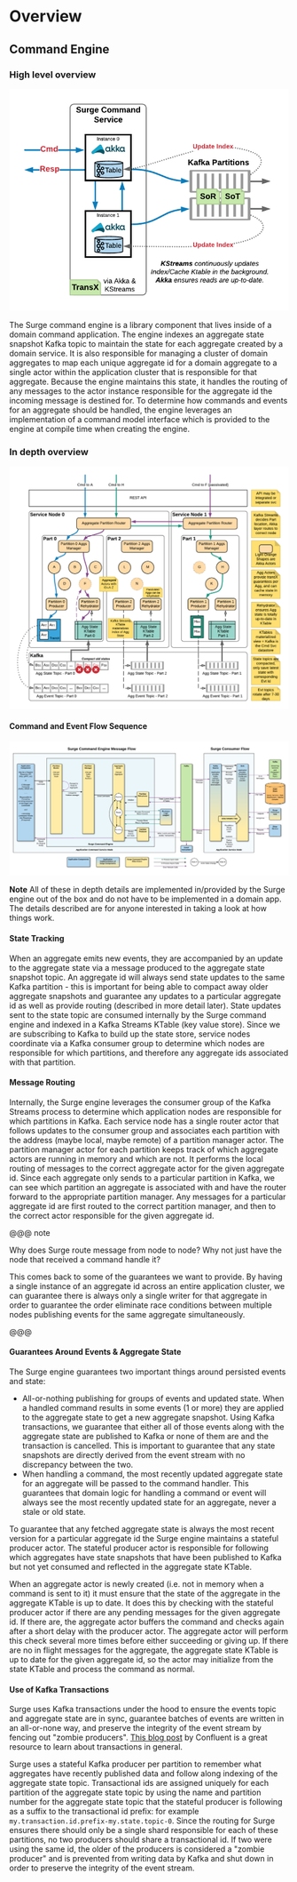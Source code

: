 # Overview

## Command Engine

### High level overview

![Kafka Streams Command Components](images/surge-command-components.png)

The Surge command engine is a library component that lives inside of a domain command application.  The engine indexes an aggregate state snapshot Kafka topic to maintain the state for each aggregate created by a domain service.
It is also responsible for managing a cluster of domain aggregates to map each unique aggregate id for a domain aggregate to a single actor within the application cluster that is responsible for that aggregate.  Because the engine maintains this state, it handles the routing of any messages to the actor instance responsible for the aggregate id the incoming message is destined for.
To determine how commands and events for an aggregate should be handled, the engine leverages an implementation of a command model interface which is provided to the engine at compile time when creating the engine.

### In depth overview
![Kafka Streams Command In Depth](images/cqrs-on-kafka-streams.png)

#### Command and Event Flow Sequence
![Kafka Streams Command In Depth](images/surge-sequence.png)

**Note** All of these in depth details are implemented in/provided by the Surge engine out of the box and do not have to be implemented in a domain app.  The details described are for anyone interested in taking a look at how things work.

#### State Tracking
When an aggregate emits new events, they are accompanied by an update to the aggregate state via a message produced to the aggregate state snapshot topic.  An aggregate id will always send state updates to the same Kafka partition - this is important for being able to compact away older aggregate snapshots and guarantee any updates to a particular aggregate id as well as provide routing (described in more detail later).
State updates sent to the state topic are consumed internally by the Surge command engine and indexed in a Kafka Streams KTable (key value store).
Since we are subscribing to Kafka to build up the state store, service nodes coordinate via a Kafka consumer group to determine which nodes are responsible for which partitions, and therefore any aggregate ids associated with that partition.

#### Message Routing
Internally, the Surge engine leverages the consumer group of the Kafka Streams process to determine which application nodes are responsible for which partitions in Kafka.
Each service node has a single router actor that follows updates to the consumer group and associates each partition with the address (maybe local, maybe remote) of a partition manager actor.
The partition manager actor for each partition keeps track of which aggregate actors are running in memory and which are not.  It performs the local routing of messages to the correct aggregate actor for the given aggregate id.
Since each aggregate only sends to a particular partition in Kafka, we can see which partition an aggregate is associated with and have the router forward to the appropriate partition manager.
Any messages for a particular aggregate id are first routed to the correct partition manager, and then to the correct actor responsible for the given aggregate id.

@@@ note

Why does Surge route message from node to node? Why not just have the node that received a command handle it?

This comes back to some of the guarantees we want to provide.  By having a single instance of an aggregate id across an entire application cluster, we can guarantee there is always only a single writer for that aggregate in order to guarantee the order eliminate race conditions between multiple nodes publishing events for the same aggregate simultaneously.

@@@

#### Guarantees Around Events & Aggregate State

The Surge engine guarantees two important things around persisted events and state:
  - All-or-nothing publishing for groups of events and updated state.  When a handled command results in some events (1 or more) they are applied to the aggregate state to get a new aggregate snapshot.  Using Kafka transactions, we guarantee that either all of those events along with the aggregate state are published to Kafka or none of them are and the transaction is cancelled.  This is important to guarantee that any state snapshots are directly derived from the event stream with no discrepancy between the two.
  - When handling a command, the most recently updated aggregate state for an aggregate will be passed to the command handler.  This guarantees that domain logic for handling a command or event will always see the most recently updated state for an aggregate, never a stale or old state.

To guarantee that any fetched aggregate state is always the most recent version for a particular aggregate id the Surge engine maintains a stateful producer actor.
The stateful producer actor is responsible for following which aggregates have state snapshots that have been published to Kafka but not yet consumed and reflected in the aggregate state KTable.

When an aggregate actor is newly created (i.e. not in memory when a command is sent to it) it must ensure that the state of the aggregate in the aggregate KTable is up to date.
It does this by checking with the stateful producer actor if there are any pending messages for the given aggregate id.
If there are, the aggregate actor buffers the command and checks again after a short delay with the producer actor.
The aggregate actor will perform this check several more times before either succeeding or giving up.
If there are no in flight messages for the aggregate, the aggregate state KTable is up to date for the given aggregate id, so the actor may initialize from the state KTable and process the command as normal.

#### Use of Kafka Transactions

Surge uses Kafka transactions under the hood to ensure the events topic and aggregate state are in sync, guarantee batches of events are written in an all-or-none way,
and preserve the integrity of the event stream by fencing out "zombie producers". [This blog post](https://www.confluent.io/blog/transactions-apache-kafka/)
by Confluent is a great resource to learn about transactions in general.

Surge uses a stateful Kafka producer per partition to remember what aggregates have recently published data and follow along indexing of the aggregate state topic.
Transactional ids are assigned uniquely for each partition of the aggregate state topic by using the name and partition number for the aggregate state topic that the
stateful producer is following as a suffix to the transactional id prefix: for example `my.transaction.id.prefix-my.state.topic-0`.  Since the routing for Surge ensures
there should only be a single shard responsible for each of these partitions, no two producers should share a transactional id.  If two were using the same id, the older of the
producers is considered a "zombie producer" and is prevented from writing data by Kafka and shut down in order to preserve the integrity of the event stream.
